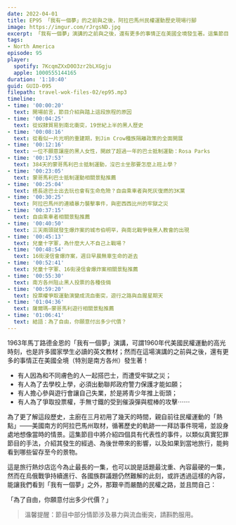 ```yaml
---
date: 2022-04-01
title: EP95 「我有一個夢」的之前與之後，阿拉巴馬州民權運動歷史現場行腳
image: https://imgur.com/rJrgsND.jpg
excerpt: 「我有一個夢」演講的之前與之後，還有更多的事情正在美國全境發生著。這集節目中將重返1960年代民權運動的熱點——阿拉巴馬州，介紹四個具有代表性的事件，以類似真實犯罪節目的手法，介紹其發生的經過、為後世帶來的影響，以及如果到當地旅行，能夠看到哪些留存至今的景物。
tags:
- North America
episode: 95
player:
  spotify: 7KcqmZXxD0O3zr2bLXGgju
  apple: 1000555144165
duration: '1:10:40'
guid: GUID-095
filepath: travel-wok-files-02/ep95.mp3
timeline:
- time: '00:00:20'
  text: 開場前言，節目介紹與踏上這段旅程的原因
- time: '00:04:25'
  text: 從奴隸貿易到南北衝突，19世紀上半的黑人歷史
- time: '00:08:16'
  text: 從看似一片光明的重建期，到Jim Crow種族隔離政策的全面開展
- time: '00:12:16'
  text: 一位不願意讓座的黑人女性，開啟了超過一年的巴士抵制運動：Rosa Parks
- time: '00:17:53'
  text: 384天的蒙哥馬利巴士抵制運動，沒巴士坐那要怎麼上班上學？
- time: '00:23:05'
  text: 蒙哥馬利巴士抵制運動相關景點推薦
- time: '00:25:04'
  text: 搭長途巴士出去玩也會有生命危險？自由乘車者與死灰復燃的3K黨
- time: '00:30:25'
  text: 阿拉巴馬州的連續暴力襲擊事件，與密西西比州的牢獄之災
- time: '00:37:15'
  text: 自由乘車者相關景點推薦
- time: '00:40:50'
  text: 三天兩頭就發生爆炸案的城市伯明罕，與南北戰爭後黑人教會的出現
- time: '00:45:13'
  text: 兒童十字軍，為什麼大人不自己上戰場？
- time: '00:48:54'
  text: 16街浸信會爆炸案，週日早晨無辜生命的逝去
- time: '00:52:41'
  text: 兒童十字軍、16街浸信會爆炸案相關景點推薦
- time: '00:55:30'
  text: 南方各州阻止黑人投票的各種伎倆
- time: '00:59:20'
  text: 投票權爭取運動演變成流血衝突，遊行之路與血腥星期天
- time: '01:04:36'
  text: 薩爾瑪—蒙哥馬利遊行相關景點推薦
- time: '01:06:41'
  text: 結語：為了自由，你願意付出多少代價？
---
```

1963年馬丁路德金恩的「我有一個夢」演講，可謂1960年代美國民權運動的高光時刻，也是許多國家學生必讀的英文教材；然而在這場演講的之前與之後，還有更多的事情正在美國全境（特別是南方各州）發生著！

* 有人因為和不同膚色的人一起搭巴士，而遭受牢獄之災；
* 有人為了去學校上學，必須出動聯邦政府警力保護才能如願；
* 有人擔心參與遊行會讓自己失業，於是將青少年推上街頭；
* 有人為了爭取投票權，手無寸鐵的受到催淚彈與棍棒的攻擊⋯⋯

為了更了解這段歷史，主廚在三月初用了幾天的時間，親自前往民權運動的「熱點」——美國南方的阿拉巴馬州取材，循著歷史的軌跡一一拜訪事件現場，並設身處地想像當時的情景。這集節目中將介紹四個具有代表性的事件，以類似真實犯罪節目的手法，介紹其發生的經過、為後世帶來的影響，以及如果到當地旅行，能夠看到哪些留存至今的景物。

這是旅行熱炒店迄今為止最長的一集，也可以說是話題最沈重、內容最硬的一集，然而在烏俄戰爭持續進行、各國族群議題仍然難解的此刻，或許透過這樣的內容，能讓我們看到「我有一個夢」之外，那艱辛而嚴酷的民權之路，並且問自己：

「為了自由，你願意付出多少代價？」

> 溫馨提醒：節目中部分情節涉及暴力與流血衝突，請斟酌服用。